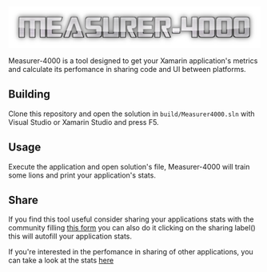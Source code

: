 ![Measurer-4000 Logo](m4000-logo.png)

Measurer-4000 is a tool designed to get your Xamarin application's metrics
and calculate its perfomance in sharing code and UI between platforms.   

## Building

Clone this repository and open the solution in `build/Measurer4000.sln` with 
Visual Studio or Xamarin Studio and press F5.

## Usage

Execute the application and open solution's file, Measurer-4000 will train 
some lions and print your application's stats.

## Share

If you find this tool useful consider sharing your applications stats with
the community filling [this form](https://docs.google.com/forms/d/e/1FAIpQLSe1CMNFNnAh_GoZ3z9PD7d5a07CUd9zOVk3sywURY__zHMytA/viewform) you can also do it clicking on the sharing 
label() this will autofill your application stats.

If you're interested in the perfomance in sharing of other applications, 
you can take a look at the stats [here](https://drive.google.com/open?id=1OwOQAZB1lR-0k0pu3_NowtYzGAG8iNoM612_rfdomsE)
